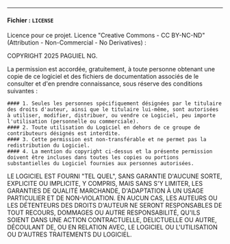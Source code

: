 
---

#### **Fichier : `LICENSE`**
Licence pour ce projet. Licence "Creative Commons - CC BY-NC-ND" (Attribution - Non-Commercial - No Derivatives) :


COPYRIGHT 2025 PAGUIEL NG.

La permission est accordée, gratuitement, à toute personne obtenant une copie de ce logiciel et des fichiers de documentation associés de le consulter et d'en prendre connaissance, sous réserve des conditions suivantes :
```text
#### 1. Seules les personnes spécifiquement désignées par le titulaire des droits d'auteur, ainsi que le titulaire lui-même, sont autorisées à utiliser, modifier, distribuer, ou vendre ce Logiciel, peu importe l'utilisation (personnelle ou commerciale).
#### 2. Toute utilisation du Logiciel en dehors de ce groupe de contributeurs désignés est interdite.
#### 3. Cette permission est non-transférable et ne permet pas la redistribution du Logiciel.
#### 4. La mention du copyright ci-dessus et la présente permission doivent être incluses dans toutes les copies ou portions substantielles du Logiciel fournies aux personnes autorisées.
```

LE LOGICIEL EST FOURNI "TEL QUEL", SANS GARANTIE D'AUCUNE SORTE, EXPLICITE OU IMPLICITE, Y COMPRIS, MAIS SANS S'Y LIMITER, LES GARANTIES DE QUALITÉ MARCHANDE, D'ADAPTATION À UN USAGE PARTICULIER ET DE NON-VIOLATION. EN AUCUN CAS, LES AUTEURS OU LES DÉTENTEURS DES DROITS D'AUTEUR NE SERONT RESPONSABLES DE TOUT RECOURS, DOMMAGES OU AUTRE RESPONSABILITÉ, QU'ILS SOIENT DANS UNE ACTION CONTRACTUELLE, DELICTUELLE OU AUTRE, DÉCOULANT DE, OU EN RELATION AVEC, LE LOGICIEL OU L'UTILISATION OU D'AUTRES TRAITEMENTS DU LOGICIEL.

